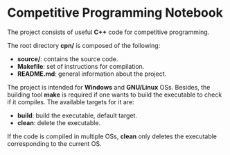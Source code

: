 # **Competitive Programming Notebook**

The project consists of useful **C++** code for competitive programming.

The root directory **cpn/** is composed of the following:

 * **source/**: contains the source code.
 * **Makefile**: set of instructions for compilation.
 * **README.md**: general information about the project.

The project is intended for **Windows** and **GNU/Linux** OSs. Besides, the
building tool **make** is required if one wants to build the executable to
check if it compiles. The available targets for it are:

 * **build**: build the executable, default target.
 * **clean**: delete the executable.

If the code is compiled in multiple OSs, **clean** only deletes the executable
corresponding to the current OS.
